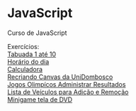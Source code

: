 # JavaScript
 Curso de JavaScript

Exercícios:<br>
<a href="https://vinivargasr.github.io/JavaScript/Exerc%C3%ADcios/Ex010/ex010g.html" target="_blank" >Tabuada 1 até 10</a><br>
<a href="https://vinivargasr.github.io/JavaScript/Exerc%C3%ADcios/Ex015/ex015.html" target="_blank" >Horário do dia</a><br>
<a href="https://vinivargasr.github.io/JavaScript/Exerc%C3%ADcios/Ex023/ex023.html" target="_blank" >Calculadora</a><br>
<a href="https://vinivargasr.github.io/JavaScript/Exerc%C3%ADcios/Ex025/ex025.html" target="_blank" >Recriando Canvas da UniDombosco</a><br>
<a href="https://vinivargasr.github.io/JavaScript/Exerc%C3%ADcios/Ex044/index.html" target="_blank" >Jogos Olimpícos Administrar Resultados</a><br>
<a href="https://vinivargasr.github.io/JavaScript/Exerc%C3%ADcios/Ex051/index.html" target="_blank" >Lista de Veículos para Adição e Remoção</a><br>
<a href="https://vinivargasr.github.io/JavaScript/Exerc%C3%ADcios/Ex064/index.html" target="_blank" >Minigame tela de DVD</a>
